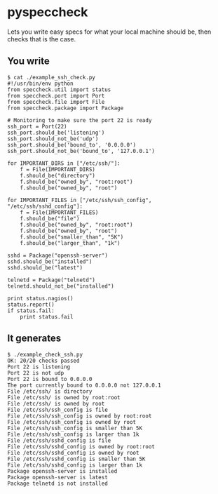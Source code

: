 pyspeccheck
===========

Lets you write easy specs for what your local machine should be, then checks that is the case.


You write
---------

	$ cat ./example_ssh_check.py
    #!/usr/bin/env python
	from speccheck.util import status
	from speccheck.port import Port
	from speccheck.file import File
	from speccheck.package import Package

    # Monitoring to make sure the port 22 is ready
    ssh_port = Port(22)
    ssh_port.should_be('listening')
    ssh_port.should_not_be('udp')
    ssh_port.should_be('bound_to', '0.0.0.0')
    ssh_port.should_not_be('bound_to', '127.0.0.1')

    for IMPORTANT_DIRS in ["/etc/ssh/"]:
        f = File(IMPORTANT_DIRS)
        f.should_be("directory")
        f.should_be("owned_by", "root:root")
        f.should_be("owned_by", "root")

    for IMPORTANT_FILES in ["/etc/ssh/ssh_config", "/etc/ssh/sshd_config"]:
        f = File(IMPORTANT_FILES)
        f.should_be("file")
        f.should_be("owned_by", "root:root")
        f.should_be("owned_by", "root")
        f.should_be("smaller_than", "5K")
        f.should_be("larger_than", "1k")

    sshd = Package("openssh-server")
    sshd.should_be("installed")
    sshd.should_be("latest")

    telnetd = Package("telnetd")
    telnetd.should_not_be("installed")

    print status.nagios()
    status.report()
    if status.fail:
        print status.fail

It generates
--------------

	$ ./example_check_ssh.py
	OK: 20/20 checks passed
	Port 22 is listening
	Port 22 is not udp
	Port 22 is bound to 0.0.0.0
	The port currently bound to 0.0.0.0 not 127.0.0.1
	File /etc/ssh/ is directory
	File /etc/ssh/ is owned by root:root
	File /etc/ssh/ is owned by root
	File /etc/ssh/ssh_config is file
	File /etc/ssh/ssh_config is owned by root:root
	File /etc/ssh/ssh_config is owned by root
	File /etc/ssh/ssh_config is smaller than 5K
	File /etc/ssh/ssh_config is larger than 1k
	File /etc/ssh/sshd_config is file
	File /etc/ssh/sshd_config is owned by root:root
	File /etc/ssh/sshd_config is owned by root
	File /etc/ssh/sshd_config is smaller than 5K
	File /etc/ssh/sshd_config is larger than 1k
	Package openssh-server is installed
	Package openssh-server is latest
	Package telnetd is not installed
